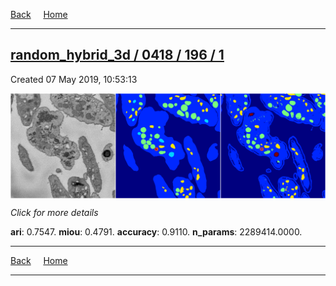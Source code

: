 
[Back](..)&nbsp;&nbsp;&nbsp;&nbsp;&nbsp;[Home](https://leapmanlab.github.io/snapshots)

---

<div class="summary"><a href="1"><h2>random_hybrid_3d / 0418 / 196 / 1</h2></a><p>Created 07 May 2019, 10:53:13
</p><a href="1"><img src="1/media/summary.png" align="center"></a><p>
<i>Click for more details</i>
</p></div>

**ari**: 0.7547. **miou**: 0.4791. **accuracy**: 0.9110. **n_params**: 2289414.0000. 

---

[Back](..)&nbsp;&nbsp;&nbsp;&nbsp;&nbsp;[Home](https://leapmanlab.github.io/snapshots)

---
